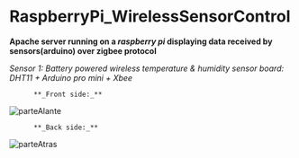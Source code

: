 # RaspberryPi_WirelessSensorControl

**Apache server running on a _raspberry pi_ displaying data received by sensors(arduino) over zigbee protocol**







*Sensor 1: Battery powered wireless temperature & humidity sensor board: DHT11 + Arduino pro mini + Xbee*



          **_Front side:_**
          
          
![parteAlante](PCB's_y_circuitos/https://github.com/MKS2508/RaspberryPi_WirelessSensorControl/blob/develop/PCB's_y_circuitos/parteAlante.png)

          **_Back side:_**
          
          
![parteAtras](PCB's_y_circuitos/https://github.com/MKS2508/RaspberryPi_WirelessSensorControl/blob/develop/PCB's_y_circuitos/parteTrasera.png)
